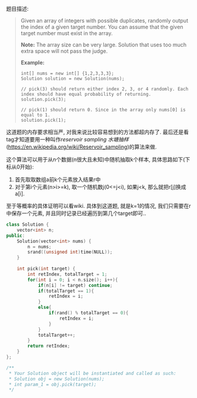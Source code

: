 题目描述:

> Given an array of integers with possible duplicates, randomly output the index of a given target number. You can assume that the given target number must exist in the array.
>
> **Note:**
> The array size can be very large. Solution that uses too much extra space will not pass the judge.
>
> **Example:**
>
> ```
> int[] nums = new int[] {1,2,3,3,3};
> Solution solution = new Solution(nums);
>
> // pick(3) should return either index 2, 3, or 4 randomly. Each index should have equal probability of returning.
> solution.pick(3);
>
> // pick(1) should return 0. Since in the array only nums[0] is equal to 1.
> solution.pick(1);
> ```

这道题的内存要求相当严, 对我来说比较容易想到的方法都超内存了. 最后还是看tag才知道要用一种叫作*reservoir sampling 水塘抽样*(<https://en.wikipedia.org/wiki/Reservoir_sampling>)的算法来做.

这个算法可以用于从n个数据(n很大且未知)中随机抽取k个样本, 具体思路如下(下标从0开始):

1. 首先取取数组a前k个元素放入结果r中
2. 对于第i个元素(n>i>=k), 取一个随机数j(0<=j<i), 如果j<k, 那么就把r[j]换成a[i].

至于等概率的具体证明可以看wiki. 具体到这道题, 就是k=1的情况, 我们只需要在r中保存一个元素, 并且同时记录已经遍历到第几个target即可..

```c++
class Solution {
    vector<int> n;
public:
    Solution(vector<int> nums) {
        n = nums;
        srand((unsigned int)time(NULL));
    }
    
    int pick(int target) {
        int retIndex, totalTarget = 1;
        for(int i = 0; i < n.size(); i++){
            if(n[i] != target) continue;
            if(totalTarget == 1){
                retIndex = i;
            }
            else{
                if(rand() % totalTarget == 0){
                    retIndex = i;
                }
            }
            totalTarget++;
        }
        return retIndex;
    }
};

/**
 * Your Solution object will be instantiated and called as such:
 * Solution obj = new Solution(nums);
 * int param_1 = obj.pick(target);
 */
```

